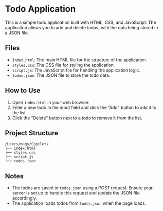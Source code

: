 # Todo Application

This is a simple todo application built with HTML, CSS, and JavaScript. The application allows you to add and delete todos, with the data being stored in a JSON file.

## Files

- `index.html`: The main HTML file for the structure of the application.
- `styles.css`: The CSS file for styling the application.
- `script.js`: The JavaScript file for handling the application logic.
- `todos.json`: The JSON file to store the todo data.

## How to Use

1. Open `index.html` in your web browser.
2. Enter a new todo in the input field and click the "Add" button to add it to the list.
3. Click the "Delete" button next to a todo to remove it from the list.

## Project Structure

```
/Users/mags/Copilot/
├── index.html
├── styles.css
├── script.js
└── todos.json
```

## Notes

- The todos are saved to `todos.json` using a POST request. Ensure your server is set up to handle this request and update the JSON file accordingly.
- The application loads todos from `todos.json` when the page loads.
````